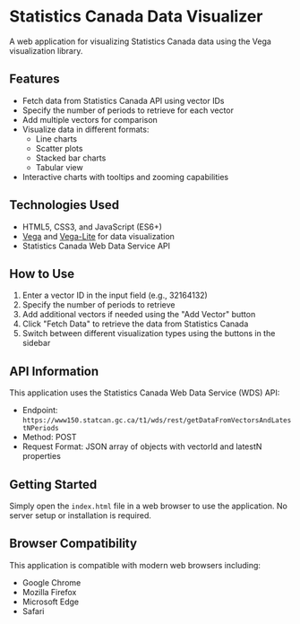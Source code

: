 # Statistics Canada Data Visualizer

A web application for visualizing Statistics Canada data using the Vega visualization library.

## Features

- Fetch data from Statistics Canada API using vector IDs
- Specify the number of periods to retrieve for each vector
- Add multiple vectors for comparison
- Visualize data in different formats:
  - Line charts
  - Scatter plots
  - Stacked bar charts
  - Tabular view
- Interactive charts with tooltips and zooming capabilities

## Technologies Used

- HTML5, CSS3, and JavaScript (ES6+)
- [Vega](https://vega.github.io/vega/) and [Vega-Lite](https://vega.github.io/vega-lite/) for data visualization
- Statistics Canada Web Data Service API

## How to Use

1. Enter a vector ID in the input field (e.g., 32164132)
2. Specify the number of periods to retrieve
3. Add additional vectors if needed using the "Add Vector" button
4. Click "Fetch Data" to retrieve the data from Statistics Canada
5. Switch between different visualization types using the buttons in the sidebar

## API Information

This application uses the Statistics Canada Web Data Service (WDS) API:
- Endpoint: `https://www150.statcan.gc.ca/t1/wds/rest/getDataFromVectorsAndLatestNPeriods`
- Method: POST
- Request Format: JSON array of objects with vectorId and latestN properties

## Getting Started

Simply open the `index.html` file in a web browser to use the application. No server setup or installation is required.

## Browser Compatibility

This application is compatible with modern web browsers including:
- Google Chrome
- Mozilla Firefox
- Microsoft Edge
- Safari
